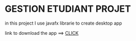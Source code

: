 # GESTION ETUDIANT PROJET
in this project I use javafx librarie to create desktop app<br>
<p>link to download the app ==> <a href="https://www.mediafire.com/file/ej7zliphj5p9ms8/gestion_etudiant.rar/file" target="_blank">CLICK</a></p>


